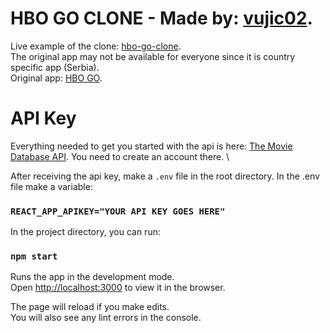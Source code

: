 # HBO GO CLONE - Made by: [vujic02](https://github.com/vujic02).
 Live example of the clone: [hbo-go-clone](https://hbo-go-clone.web.app/). \
 The original app may not be available for everyone since it is country specific app (Serbia).\
 Original app: [HBO GO](https://hbogo.rs/).
 

# API Key
Everything needed to get you started with the api is here: [The Movie Database API](https://developers.themoviedb.org/3/getting-started/introduction).
You need to create an account there. \

After receiving the api key, make a `.env` file in the root directory. 
In the .env file make a variable:
### `REACT_APP_APIKEY="YOUR API KEY GOES HERE"`


In the project directory, you can run:

### `npm start`

Runs the app in the development mode.\
Open [http://localhost:3000](http://localhost:3000) to view it in the browser.

The page will reload if you make edits.\
You will also see any lint errors in the console.
